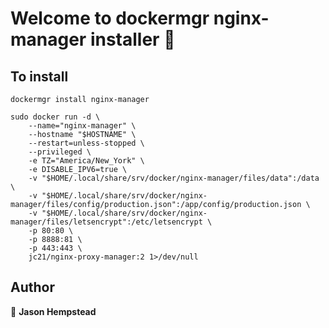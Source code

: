 # Welcome to dockermgr nginx-manager installer 👋

## To install

```shell
dockermgr install nginx-manager
```  


```shell
sudo docker run -d \
    --name="nginx-manager" \
    --hostname "$HOSTNAME" \
    --restart=unless-stopped \
    --privileged \
    -e TZ="America/New_York" \
    -e DISABLE_IPV6=true \
    -v "$HOME/.local/share/srv/docker/nginx-manager/files/data":/data \
    -v "$HOME/.local/share/srv/docker/nginx-manager/files/config/production.json":/app/config/production.json \
    -v "$HOME/.local/share/srv/docker/nginx-manager/files/letsencrypt":/etc/letsencrypt \
    -p 80:80 \
    -p 8888:81 \
    -p 443:443 \
    jc21/nginx-proxy-manager:2 1>/dev/null
```

## Author  

👤 **Jason Hempstead**  
